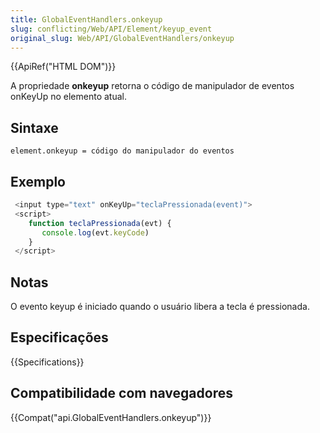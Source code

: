```yaml
---
title: GlobalEventHandlers.onkeyup
slug: conflicting/Web/API/Element/keyup_event
original_slug: Web/API/GlobalEventHandlers/onkeyup
---
```


{{ApiRef("HTML DOM")}}

A propriedade **onkeyup** retorna o código de manipulador de eventos onKeyUp no elemento atual.

## Sintaxe

```
element.onkeyup = código do manipulador do eventos
```

## Exemplo

```js
 <input type="text" onKeyUp="teclaPressionada(event)">
 <script>
    function teclaPressionada(evt) {
       console.log(evt.keyCode)
    }
 </script>
```

## Notas

O evento keyup é iniciado quando o usuário libera a tecla é pressionada.

## Especificações

{{Specifications}}

## Compatibilidade com navegadores

{{Compat("api.GlobalEventHandlers.onkeyup")}}
